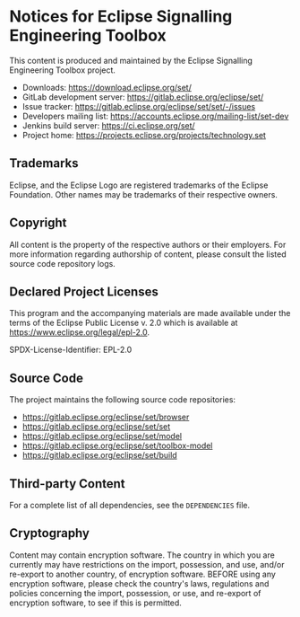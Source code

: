 # Notices for Eclipse Signalling Engineering Toolbox

This content is produced and maintained by the Eclipse Signalling Engineering Toolbox project.

* Downloads: https://download.eclipse.org/set/
* GitLab development server: https://gitlab.eclipse.org/eclipse/set/
* Issue tracker: https://gitlab.eclipse.org/eclipse/set/set/-/issues
* Developers mailing list: https://accounts.eclipse.org/mailing-list/set-dev
* Jenkins build server: https://ci.eclipse.org/set/
* Project home: https://projects.eclipse.org/projects/technology.set

## Trademarks

Eclipse, and the Eclipse Logo are registered trademarks of the Eclipse Foundation.
Other names may be trademarks of their respective owners.

## Copyright

All content is the property of the respective authors or their employers.
For more information regarding authorship of content, please consult the listed source code repository logs.

## Declared Project Licenses

This program and the accompanying materials are made available under the terms
of the Eclipse Public License v. 2.0 which is available at
https://www.eclipse.org/legal/epl-2.0.

SPDX-License-Identifier: EPL-2.0

## Source Code

The project maintains the following source code repositories:

* https://gitlab.eclipse.org/eclipse/set/browser
* https://gitlab.eclipse.org/eclipse/set/set
* https://gitlab.eclipse.org/eclipse/set/model
* https://gitlab.eclipse.org/eclipse/set/toolbox-model
* https://gitlab.eclipse.org/eclipse/set/build

## Third-party Content

For a complete list of all dependencies, see the `DEPENDENCIES` file.

## Cryptography

Content may contain encryption software.
The country in which you are currently may have restrictions on the import, possession, and use, and/or re-export to another country, of encryption software.
BEFORE using any encryption software, please check the country's laws, regulations and policies concerning the import, possession, or use, and re-export of encryption software, to see if this is permitted.

